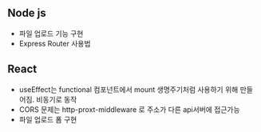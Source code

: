 ## Node js
- 파일 업로드 기능 구현
- Express Router 사용법

## React
- useEffect는 functional 컴포넌트에서 mount 생명주기처럼 사용하기 위해 만들어짐. 비동기로 동작
- CORS 문제는 http-proxt-middleware 로 주소가 다른 api서버에 접근가능
- 파일 업로드 폼 구현